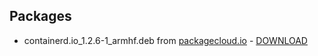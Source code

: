 ## Packages
- containerd.io_1.2.6-1_armhf.deb from [packagecloud.io](https://packagecloud.io/Hypriot/rpi/packages/raspbian/buster/containerd.io_1.2.6-1_armhf.deb) - [DOWNLOAD](https://github.com/nesto-software/pos-adapter-armhf-packages/releases/download/package1/containerd.io_1.2.6-1_armhf.deb)
